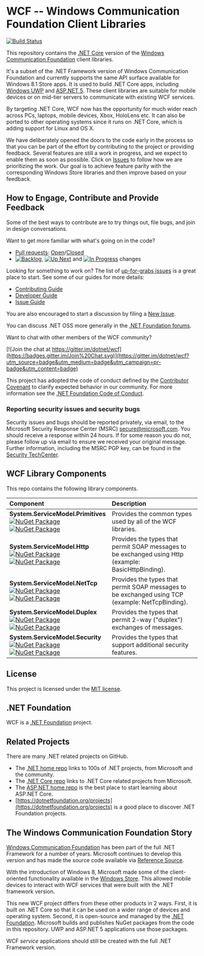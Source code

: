 # WCF -- Windows Communication Foundation Client Libraries

[![Build Status](https://dev.azure.com/dnceng/internal/_apis/build/status/dotnet/wcf/dotnet.wcf?branchName=master)](https://dev.azure.com/dnceng/internal/_build/latest?definitionId=318&branchName=master)

This repository contains the [.NET Core](http://github.com/dotnet/core) version of the [Windows Communication Foundation](https://msdn.microsoft.com/en-us/library/dd456779.aspx) client libraries.

It's a subset of the .NET Framework version of Windows Communication Foundation and currently supports the same API surface available for Windows 8.1 Store apps. It is used to build .NET Core apps, including [Windows UWP](https://msdn.microsoft.com/en-us/library/windows/apps/dn609832.aspx) and [ASP.NET 5](http://weblogs.asp.net/scottgu/introducing-asp-net-5). These client libraries are suitable for mobile devices or on mid-tier servers to communicate with existing WCF services.

By targeting .NET Core, WCF now has the opportunity for much wider reach across PCs, laptops, mobile devices, Xbox, HoloLens etc. It can also be ported to other operating systems since it runs on .NET Core, which is adding support for Linux and OS X.

We have deliberately opened the doors to the code early in the process so that you can be part of the effort by contributing to the project or providing feedback. Several features are still a work in progress, and we expect to enable them as soon as possible. Click on [Issues](https://github.com/dotnet/wcf/issues) to follow how we are prioritizing the work. Our goal is to achieve feature parity with the corresponding Windows Store libraries and then improve based on your feedback.

## How to Engage, Contribute and Provide Feedback

Some of the best ways to contribute are to try things out, file bugs, and join in design conversations. 

Want to get more familiar with what's going on in the code?
* [Pull requests](https://github.com/dotnet/wcf/pulls): [Open](https://github.com/dotnet/wcf/pulls?q=is%3Aopen+is%3Apr)/[Closed](https://github.com/dotnet/wcf/pulls?q=is%3Apr+is%3Aclosed)
* [![Backlog](https://cloud.githubusercontent.com/assets/1302850/6260412/38987b1e-b793-11e4-9ade-d3fef4c6bf48.png)](https://github.com/dotnet/wcf/issues?q=is%3Aopen+is%3Aissue+label%3A%220+-+Backlog%22), [![Up Next](https://cloud.githubusercontent.com/assets/1302850/6260418/4c2c7a54-b793-11e4-8ce1-a27ff5378d08.png)](https://github.com/dotnet/wcf/issues?q=is%3Aopen+is%3Aissue+label%3A%221+-+Up+Next%22) and [![In Progress](https://cloud.githubusercontent.com/assets/1302850/6260414/41b0fc30-b793-11e4-9d50-d09563cd138a.png)](https://github.com/dotnet/wcf/issues?q=is%3Aopen+is%3Aissue+label%3A%222+-+In+Progress%22) changes

Looking for something to work on? The list of [up-for-grabs issues](https://github.com/dotnet/wcf/labels/up-for-grabs) is a great place to start. See some of our guides for more details:

* [Contributing Guide](Documentation/contributing.md)
* [Developer Guide](Documentation/developer-guide.md)
* [Issue Guide](Documentation/issue-guide.md)

You are also encouraged to start a discussion by filing a [New Issue](https://github.com/dotnet/wcf/issues/new).

You can discuss .NET OSS more generally in the [.NET Foundation forums].

Want to chat with other members of the WCF community?

[![Join the chat at https://gitter.im/dotnet/wcf](https://badges.gitter.im/Join%20Chat.svg)](https://gitter.im/dotnet/wcf?utm_source=badge&utm_medium=badge&utm_campaign=pr-badge&utm_content=badge)

This project has adopted the code of conduct defined by the [Contributor Covenant](http://contributor-covenant.org/)
to clarify expected behavior in our community.
For more information see the [.NET Foundation Code of Conduct](http://www.dotnetfoundation.org/code-of-conduct).

[.NET Foundation forums]: http://forums.dotnetfoundation.org/

### Reporting security issues and security bugs

Security issues and bugs should be reported privately, via email, to the
Microsoft Security Response Center (MSRC) <secure@microsoft.com>. You should
receive a response within 24 hours. If for some reason you do not, please follow
up via email to ensure we received your original message. Further information,
including the MSRC PGP key, can be found in the
[Security TechCenter](https://technet.microsoft.com/en-us/security/ff852094.aspx).

## WCF Library Components

This repo contains the following library components.

|Component|Description|
|:--------|:----------|
|**System.ServiceModel.Primitives**<br>[![NuGet Package](https://img.shields.io/nuget/v/System.ServiceModel.Primitives.svg)](https://www.nuget.org/packages/System.ServiceModel.Primitives)<br>[![NuGet Package](https://img.shields.io/nuget/vpre/System.ServiceModel.Primitives.svg)](https://www.nuget.org/packages/System.ServiceModel.Primitives)|Provides the common types used by all of the WCF libraries.| 
|**System.ServiceModel.Http**<br>[![NuGet Package](https://img.shields.io/nuget/v/System.ServiceModel.Http.svg)](https://www.nuget.org/packages/System.ServiceModel.Http)<br>[![NuGet Package](https://img.shields.io/nuget/vpre/System.ServiceModel.Http.svg)](https://www.nuget.org/packages/System.ServiceModel.Http)|Provides the types that permit SOAP messages to be exchanged using Http (example: BasicHttpBinding).|
|**System.ServiceModel.NetTcp**<br>[![NuGet Package](https://img.shields.io/nuget/v/System.ServiceModel.NetTcp.svg)](https://www.nuget.org/packages/System.ServiceModel.NetTcp)<br>[![NuGet Package](https://img.shields.io/nuget/vpre/System.ServiceModel.NetTcp.svg)](https://www.nuget.org/packages/System.ServiceModel.NetTcp)|Provides the types that permit SOAP messages to be exchanged using TCP (example: NetTcpBinding).|
|**System.ServiceModel.Duplex**<br>[![NuGet Package](https://img.shields.io/nuget/v/System.ServiceModel.Duplex.svg)](https://www.nuget.org/packages/System.ServiceModel.Duplex)<br>[![NuGet Package](https://img.shields.io/nuget/vpre/System.ServiceModel.Duplex.svg)](https://www.nuget.org/packages/System.ServiceModel.Duplex)|Provides the types that permit 2-way ("duplex") exchanges of messages.|
|**System.ServiceModel.Security**<br>[![NuGet Package](https://img.shields.io/nuget/v/System.ServiceModel.Security.svg)](https://www.nuget.org/packages/System.ServiceModel.Security)<br>[![NuGet Package](https://img.shields.io/nuget/vpre/System.ServiceModel.Security.svg)](https://www.nuget.org/packages/System.ServiceModel.Security)|Provides the types that support additional security features.|

## License

This project is licensed under the [MIT license](LICENSE).

## .NET Foundation

WCF is a [.NET Foundation](http://www.dotnetfoundation.org/projects) project.

## Related Projects
There are many .NET related projects on GitHub.

- The
[.NET home repo](https://github.com/Microsoft/dotnet) links to 100s of .NET projects, from Microsoft and the community.
- The [.NET Core repo](https://github.com/dotnet/core) links to .NET Core related projects from Microsoft.
- The [ASP.NET home repo](https://github.com/aspnet/home) is the best place to start learning about ASP.NET Core.
- [https://dotnetfoundation.org/projects](https://dotnetfoundation.org/projects) is a good place to discover .NET Foundation projects.

## The Windows Communication Foundation Story

[Windows Communication Foundation](https://msdn.microsoft.com/en-us/library/dd456779.aspx) has been part of the full .NET Framework for a number of years. Microsoft continues to develop this version and has made the source code available via [Reference Source](https://github.com/microsoft/referencesource).

With the introduction of Windows 8, Microsoft made some of the client-oriented functionality available in the [Windows Store](https://msdn.microsoft.com/en-us/library/hh556233(v=vs.110).aspx). This allowed mobile devices to interact with WCF services that were built with the .NET framework version.

This new WCF project differs from these other products in 2 ways. First, it is built on .NET Core so that it can be used on a wider range of devices and operating system. Second, it is open-source and managed by the [.NET Foundation](http://www.dotnetfoundation.org/projects). Microsoft builds and publishes NuGet packages from the code in this repository. UWP and ASP.NET 5 applications use those packages.

WCF *service* applications should still be created with the full .NET Framework version.
